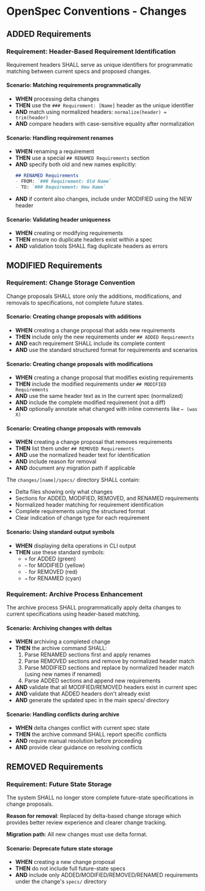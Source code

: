 # OpenSpec Conventions - Changes

## ADDED Requirements

### Requirement: Header-Based Requirement Identification

Requirement headers SHALL serve as unique identifiers for programmatic matching between current specs and proposed changes.

#### Scenario: Matching requirements programmatically

- **WHEN** processing delta changes
- **THEN** use the `### Requirement: [Name]` header as the unique identifier
- **AND** match using normalized headers: `normalize(header) = trim(header)`
- **AND** compare headers with case-sensitive equality after normalization

#### Scenario: Handling requirement renames

- **WHEN** renaming a requirement
- **THEN** use a special `## RENAMED Requirements` section
- **AND** specify both old and new names explicitly:
  ```markdown
  ## RENAMED Requirements
  - FROM: `### Requirement: Old Name`
  - TO: `### Requirement: New Name`
  ```
- **AND** if content also changes, include under MODIFIED using the NEW header

#### Scenario: Validating header uniqueness

- **WHEN** creating or modifying requirements
- **THEN** ensure no duplicate headers exist within a spec
- **AND** validation tools SHALL flag duplicate headers as errors

## MODIFIED Requirements

### Requirement: Change Storage Convention

Change proposals SHALL store only the additions, modifications, and removals to specifications, not complete future states.

#### Scenario: Creating change proposals with additions

- **WHEN** creating a change proposal that adds new requirements
- **THEN** include only the new requirements under `## ADDED Requirements`
- **AND** each requirement SHALL include its complete content
- **AND** use the standard structured format for requirements and scenarios

#### Scenario: Creating change proposals with modifications  

- **WHEN** creating a change proposal that modifies existing requirements
- **THEN** include the modified requirements under `## MODIFIED Requirements`
- **AND** use the same header text as in the current spec (normalized)
- **AND** include the complete modified requirement (not a diff)
- **AND** optionally annotate what changed with inline comments like `← (was X)`

#### Scenario: Creating change proposals with removals

- **WHEN** creating a change proposal that removes requirements
- **THEN** list them under `## REMOVED Requirements`
- **AND** use the normalized header text for identification
- **AND** include reason for removal
- **AND** document any migration path if applicable


The `changes/[name]/specs/` directory SHALL contain:
- Delta files showing only what changes
- Sections for ADDED, MODIFIED, REMOVED, and RENAMED requirements
- Normalized header matching for requirement identification
- Complete requirements using the structured format
- Clear indication of change type for each requirement

#### Scenario: Using standard output symbols

- **WHEN** displaying delta operations in CLI output
- **THEN** use these standard symbols:
  - `+` for ADDED (green)
  - `~` for MODIFIED (yellow)
  - `-` for REMOVED (red)
  - `→` for RENAMED (cyan)

### Requirement: Archive Process Enhancement

The archive process SHALL programmatically apply delta changes to current specifications using header-based matching.

#### Scenario: Archiving changes with deltas

- **WHEN** archiving a completed change
- **THEN** the archive command SHALL:
  1. Parse RENAMED sections first and apply renames
  2. Parse REMOVED sections and remove by normalized header match
  3. Parse MODIFIED sections and replace by normalized header match (using new names if renamed)
  4. Parse ADDED sections and append new requirements
- **AND** validate that all MODIFIED/REMOVED headers exist in current spec
- **AND** validate that ADDED headers don't already exist
- **AND** generate the updated spec in the main specs/ directory

#### Scenario: Handling conflicts during archive

- **WHEN** delta changes conflict with current spec state
- **THEN** the archive command SHALL report specific conflicts
- **AND** require manual resolution before proceeding
- **AND** provide clear guidance on resolving conflicts

## REMOVED Requirements

### Requirement: Future State Storage

The system SHALL no longer store complete future-state specifications in change proposals.

**Reason for removal**: Replaced by delta-based change storage which provides better review experience and clearer change tracking.

**Migration path**: All new changes must use delta format.

#### Scenario: Deprecate future state storage

- **WHEN** creating a new change proposal
- **THEN** do not include full future-state specs
- **AND** include only ADDED/MODIFIED/REMOVED/RENAMED requirements under the change's `specs/` directory
